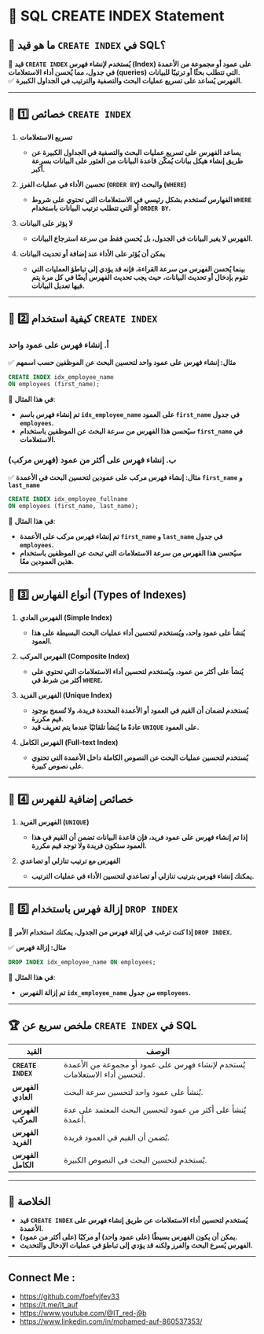 # 📌 **SQL CREATE INDEX Statement**

## 🔹 **ما هو قيد `CREATE INDEX` في SQL؟**

🚀 **قيد `CREATE INDEX` يُستخدم لإنشاء فهرس (Index) على عمود أو مجموعة من الأعمدة في جدول، مما يُحسن أداء الاستعلامات (queries) التي تتطلب بحثًا أو ترتيبًا للبيانات.**  
✅ **الفهرس يُساعد على تسريع عمليات البحث والتصفية والترتيب في الجداول الكبيرة.**

---

## 🔹 **1️⃣ خصائص `CREATE INDEX`**

1. **تسريع الاستعلامات**
    
    - **يساعد الفهرس على تسريع عمليات البحث والتصفية في الجداول الكبيرة عن طريق إنشاء هيكل بيانات يُمكّن قاعدة البيانات من العثور على البيانات بسرعة أكبر.**
2. **تحسين الأداء في عمليات الفرز (`ORDER BY`) والبحث (`WHERE`)**
    
    - **الفهارس تُستخدم بشكل رئيسي في الاستعلامات التي تحتوي على شروط `WHERE` أو التي تتطلب ترتيب البيانات باستخدام `ORDER BY`.**
3. **لا يؤثر على البيانات**
    
    - **الفهرس لا يغير البيانات في الجدول، بل يُحسن فقط من سرعة استرجاع البيانات.**
4. **يمكن أن يُؤثر على الأداء عند إضافة أو تحديث البيانات**
    
    - **بينما يُحسن الفهرس من سرعة القراءة، فإنه قد يؤدي إلى تباطؤ العمليات التي تقوم بإدخال أو تحديث البيانات، حيث يجب تحديث الفهرس أيضًا في كل مرة يتم فيها تعديل البيانات.**

---

## 🔹 **2️⃣ كيفية استخدام `CREATE INDEX`**

### **أ. إنشاء فهرس على عمود واحد**

✅ **مثال: إنشاء فهرس على عمود واحد لتحسين البحث عن الموظفين حسب اسمهم**

```sql
CREATE INDEX idx_employee_name
ON employees (first_name);
```

🔹 **في هذا المثال**:

- **تم إنشاء فهرس باسم `idx_employee_name` على العمود `first_name` في جدول `employees`.**
- **سيُحسن هذا الفهرس من سرعة البحث عن الموظفين باستخدام `first_name` في الاستعلامات.**

### **ب. إنشاء فهرس على أكثر من عمود (فهرس مركب)**

✅ **مثال: إنشاء فهرس مركب على عمودين لتحسين البحث في الأعمدة `first_name` و `last_name`**

```sql
CREATE INDEX idx_employee_fullname
ON employees (first_name, last_name);
```

🔹 **في هذا المثال**:

- **تم إنشاء فهرس مركب على الأعمدة `first_name` و `last_name` في جدول `employees`.**
- **سيُحسن هذا الفهرس من سرعة الاستعلامات التي تبحث عن الموظفين باستخدام هذين العمودين معًا.**

---

## 🔹 **3️⃣ أنواع الفهارس (Types of Indexes)**

1. **الفهرس العادي (Simple Index)**
    
    - **يُنشأ على عمود واحد، ويُستخدم لتحسين أداء عمليات البحث البسيطة على هذا العمود.**
2. **الفهرس المركب (Composite Index)**
    
    - **يُنشأ على أكثر من عمود، ويُستخدم لتحسين أداء الاستعلامات التي تحتوي على أكثر من شرط في `WHERE`.**
3. **الفهرس الفريد (Unique Index)**
    
    - **يُستخدم لضمان أن القيم في العمود أو الأعمدة المحددة فريدة، ولا تُسمح بوجود قيم مكررة.**
    - **عادةً ما يُنشأ تلقائيًا عندما يتم تعريف قيد `UNIQUE` على العمود.**
4. **الفهرس الكامل (Full-text Index)**
    
    - **يُستخدم لتحسين عمليات البحث عن النصوص الكاملة داخل الأعمدة التي تحتوي على نصوص كبيرة.**

---

## 🔹 **4️⃣ خصائص إضافية للفهرس**

1. **الفهرس الفريد (`UNIQUE`)**
    
    - **إذا تم إنشاء فهرس على عمود فريد، فإن قاعدة البيانات تضمن أن القيم في هذا العمود ستكون فريدة ولا توجد قيم مكررة.**
2. **الفهرس مع ترتيب تنازلي أو تصاعدي**
    
    - **يمكنك إنشاء فهرس بترتيب تنازلي أو تصاعدي لتحسين الأداء في عمليات الترتيب.**

---

## 🔹 **5️⃣ إزالة فهرس باستخدام `DROP INDEX`**

📌 **إذا كنت ترغب في إزالة فهرس من الجدول، يمكنك استخدام الأمر `DROP INDEX`.**

✅ **مثال: إزالة فهرس**

```sql
DROP INDEX idx_employee_name ON employees;
```

🔹 **في هذا المثال**:

- **تم إزالة الفهرس `idx_employee_name` من جدول `employees`.**

---

## 🏆 **ملخص سريع عن `CREATE INDEX` في SQL**

|القيد|الوصف|
|---|---|
|**`CREATE INDEX`**|يُستخدم لإنشاء فهرس على عمود أو مجموعة من الأعمدة لتحسين أداء الاستعلامات.|
|**الفهرس العادي**|يُنشأ على عمود واحد لتحسين سرعة البحث.|
|**الفهرس المركب**|يُنشأ على أكثر من عمود لتحسين البحث المعتمد على عدة أعمدة.|
|**الفهرس الفريد**|يُضمن أن القيم في العمود فريدة.|
|**الفهرس الكامل**|يُستخدم لتحسين البحث في النصوص الكبيرة.|

---

## 🎯 **الخلاصة**

- **قيد `CREATE INDEX` يُستخدم لتحسين أداء الاستعلامات عن طريق إنشاء فهرس على الأعمدة.**
- **يمكن أن يكون الفهرس بسيطًا (على عمود واحد) أو مركبًا (على أكثر من عمود).**
- **الفهرس يُسرع البحث والفرز ولكنه قد يؤدي إلى تباطؤ في عمليات الإدخال والتحديث.**

---


## Connect Me :

- https://github.com/foefvjfev33
- https://t.me/It_auf
- https://www.youtube.com/@IT_red-j9b
- https://www.linkedin.com/in/mohamed-auf-860537353/